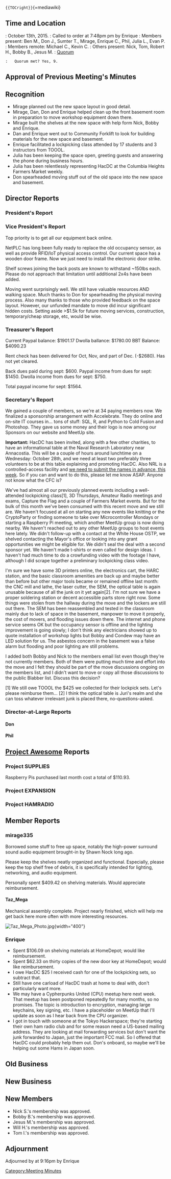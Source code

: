 `{{TOCright}}`{=mediawiki}

## Time and Location

:   October 13th, 2015.
:   Called to order at 7:48pm pm by Enrique
:   Members present: Ben M., Don J., Sumter T., Mirage, Enrique C.,
    Phil, Julia L., Evan P.
:   Members remote: Michael C., Kevin C.
:   Others present: Nick, Tom, Robert H., Bobby B., Jesus M.
:   [Quorum](Quorum)

    :   Quorum met? Yes, 9.

## Approval of Previous Meeting's Minutes

## Recognition

-   Mirage planned out the new space layout in good detail.
-   Mirage, Dan, Don and Enrique helped clean up the front basement room
    in preparation to move workshop equipment down there.
-   Mirage built the shelves at the new space with help form Nick, Bobby
    and Enrique.
-   Dan and Enrique went out to Community Forklift to look for building
    materials for the new space and basement.
-   Enrique facilitated a lockpicking class attended by 17 students and
    3 instructors from TOOOL.
-   Julia has been keeping the space open, greeting guests and answering
    the phone during business hours.
-   Julia has been relentlessly representing HacDC at the Columbia
    Heights Farmers Market weekly.
-   Don spearheaded moving stuff out of the old space into the new space
    and basement.

## Director Reports

### President's Report

### Vice President's Report

Top priority is to get all our equipment back online.

NetPLC has long been fully ready to replace the old occupancy sensor, as
well as provide RFID/IoT physical access control. Our current space has
a wooden door frame. Now we just need to install the electronic door
strike.

Shelf screws joining the back posts are known to withstand \~150lbs
each. Please do not approach that limitation until additional 2x4s have
been added.

Moving went surprisingly well. We still have valuable resources AND
walking space. Much thanks to Don for spearheading the physical moving
process. Also many thanks to those who provided feedback on the space
layout. However, our unfunded mandate to move did incur significant
hidden costs. Setting aside \>\$1.5k for future moving services,
construction, temporary/cheap storage, etc, would be wise.

### Treasurer's Report

Current Paypal balance: \$1901.17 Dwolla ballance: \$1780.00 BBT
Balance: \$4090.23

Rent check has been delivered for Oct, Nov, and part of Dec. (-\$2680).
Has not yet cleared.

Back dues paid during sept: \$600. Paypal income from dues for sept:
\$1450. Dwolla income from dues for sept: \$750.

Total paypal income for sept: \$1564.

### Secretary's Report

We gained a couple of members, so we're at 34 paying members now. We
finalized a sponsorship arrangement with Accelebrate. They do online and
on-site IT courses in... tons of stuff: SQL, R, and Python to Cold
Fusion and Photoshop. They gave us some money and their logo is now
among our Sponsors on our website and MeetUp site.

**Important:** HacDC has been invited, along with a few other charities,
to have an informational table at the Naval Research Laboratory near
Annacostia. This will be a couple of hours around lunchtime on a
Wednesday: October 28th, and we need at least two preferably three
volunteers to be at this table explaining and promoting HacDC. Also NRL
is a controlled-access facility and [we need to submit the names in
advance, this
week](we_need_to_submit_the_names_in_advance,_this_week). So
if you can and want to do this, please let me know ASAP. Anyone not know
what the CFC is?

We've had almost all our previously planned events including a
well-attended lockpicking class\[1\], 3D Thursdays, Amateur Radio
meetings and exams, Capture the Flag and a couple of Farmers Market
events. But for the bulk of this month we've been consumed with this
recent move and we still are. We haven't focused at all on starting any
new events like knitting or the CryptoParty or finding someone to take
over Microcontroller Mondays or starting a Raspberry Pi meeting, which
another MeetUp group is now doing nearby. We haven't reached out to any
other MeetUp groups to host events here lately. We didn't follow-up with
a contact at the White House OSTP, we shelved contacting the Mayor's
office or looking into any grant opportunities we might be eligible for.
We didn't seal the deal with a second sponsor yet. We haven't made
t-shirts or even called for design ideas. I haven't had much time to do
a crowfunding video with the footage I have, although I did scrape
together a preliminary lockpicking class video.

I'm sure we have some 3D printers online, the electronics cart, the HARC
station, and the basic classroom amenities are back up and maybe better
than before but other major tools became or remained offline last month:
the CNC mill and lathe, the laser cutter, the SEM, the optical table is
again unusable because of all the junk on it yet again\[2\]. I'm not
sure we have a proper soldering station or decent accessible parts store
right now. Some things were stolen from the hallway during the move and
the lockers are still out there. The SEM has been reassembled and tested
in the classroom mainly due to lack of space in the basement, manpower
to move it properly, the cost of movers, and flooding issues down there.
The internet and phone service seems OK but the occupancy sensor is
offline and the lighting improvement is going slowly; I don't think any
electricians showed up to quote installation of workshop lights but
Bobby and Condew may have an LED solution for us. The asbestos concern
in the basement was a false alarm but flooding and poor lighting are
still problems.

I added both Bobby and Nick to the members email list even though
they're not currently members. Both of them were putting much time and
effort into the move and I felt they should be part of the move
discussions ongoing on the members list, and I didn't want to move or
copy all those discussions to the public Blabber list. Discuss this
decision?

\[1\] We still owe TOOOL the \$425 we collected for their lockpick sets.
Let's please reimburse them... \[2\] I think the optical table is Juri's
realm and she can toss whatever irrelevant junk is placed there,
no-questions-asked.

### Director-at-Large Reports

#### Don

#### Phil

## [Project Awesome](:Category:Project_Awesome) Reports

### Project SUPPLIES

Raspberry Pis purchased last month cost a total of \$110.93.

### Project EXPANSION

### Project HAMRADIO

## Member Reports

### mirage335

Borrowed some stuff to free up space, notably the high-power surround
sound audio equipment brought-in by Shawn Nock long ago.

Please keep the shelves neatly organized and functional. Especially,
please keep the top shelf free of debris, it is specifically intended
for lighting, networking, and audio equipment.

Personally spent \$409.42 on shelving materials. Would appreciate
reimbursement.

#### Taz_Mega

Mechanical assembly complete. Project nearly finished, which will help
me get back here more often with more interesting resources.

![](Taz_Mega_Photo.jpg "Taz_Mega_Photo.jpg"){width="400"}

### Enrique

-   Spent \$106.09 on shelving materials at HomeDepot; would like
    reimbursement.
-   Spent \$62.33 on thirty copies of the new door key at HomeDepot;
    would like reimbursement.
-   I owe HacDC \$25 I received cash for one of the lockpicking sets, so
    subtract that.
-   Still have one carload of HacDC trash at home to deal with, don't
    particularly want more.
-   We may have a Cypherpunks United (CPU) meetup here next week. That
    meetup has been postponed repeatedly for many months, so no
    promises. The topic is introduction to encryption, managing large
    keychains, key signing, etc. I have a placeholder on MeetUp that
    I'll update as soon as I hear back from the CPU organizer.
-   I got in touch with someone at the Tokyo Hackerspace; they're
    starting their own ham radio club and for some reason need a
    US-based mailing address. They are looking at mail forwarding
    services but don't want the junk forwarded to Japan, just the
    important FCC mail. So I offered that HacDC could probably help them
    out. Don's onboard, so maybe we'll be helping out some Hams in Japan
    soon.

## Old Business

## New Business

## New Members

-   Nick S.'s membership was approved.
-   Bobby B.'s membership was approved.
-   Jesus M.'s membership was approved.
-   Will H.'s membership was approved.
-   Tom I.'s membership was approved.

## Adjournment

Adjourned by at 9:16pm by Enrique

[Category:Meeting Minutes](Category:Meeting_Minutes)
